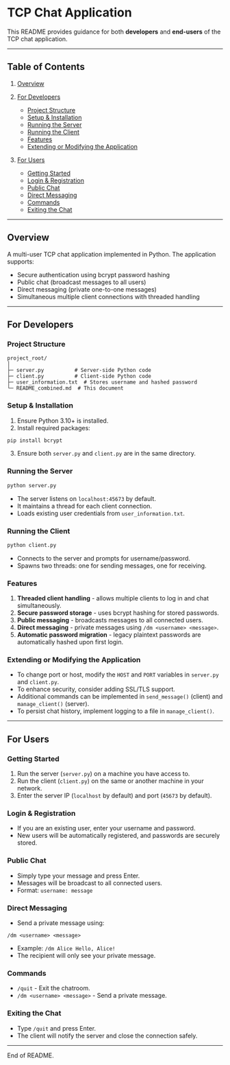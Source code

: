 <!-- @format -->

# TCP Chat Application

This README provides guidance for both **developers** and **end-users** of the TCP chat application.

---

## Table of Contents

1. [Overview](#overview)
2. [For Developers](#for-developers)

   - [Project Structure](#project-structure)
   - [Setup & Installation](#setup--installation)
   - [Running the Server](#running-the-server)
   - [Running the Client](#running-the-client)
   - [Features](#features)
   - [Extending or Modifying the Application](#extending-or-modifying-the-application)

3. [For Users](#for-users)

   - [Getting Started](#getting-started)
   - [Login & Registration](#login--registration)
   - [Public Chat](#public-chat)
   - [Direct Messaging](#direct-messaging)
   - [Commands](#commands)
   - [Exiting the Chat](#exiting-the-chat)

---

## Overview

A multi-user TCP chat application implemented in Python. The application supports:

- Secure authentication using bcrypt password hashing
- Public chat (broadcast messages to all users)
- Direct messaging (private one-to-one messages)
- Simultaneous multiple client connections with threaded handling

---

## For Developers

### Project Structure

```
project_root/
│
├─ server.py          # Server-side Python code
├─ client.py          # Client-side Python code
├─ user_information.txt  # Stores username and hashed password
└─ README_combined.md  # This document
```

### Setup & Installation

1. Ensure Python 3.10+ is installed.
2. Install required packages:

```bash
pip install bcrypt
```

3. Ensure both `server.py` and `client.py` are in the same directory.

### Running the Server

```bash
python server.py
```

- The server listens on `localhost:45673` by default.
- It maintains a thread for each client connection.
- Loads existing user credentials from `user_information.txt`.

### Running the Client

```bash
python client.py
```

- Connects to the server and prompts for username/password.
- Spawns two threads: one for sending messages, one for receiving.

### Features

1. **Threaded client handling** - allows multiple clients to log in and chat simultaneously.
2. **Secure password storage** - uses bcrypt hashing for stored passwords.
3. **Public messaging** - broadcasts messages to all connected users.
4. **Direct messaging** - private messages using `/dm <username> <message>`.
5. **Automatic password migration** - legacy plaintext passwords are automatically hashed upon first login.

### Extending or Modifying the Application

- To change port or host, modify the `HOST` and `PORT` variables in `server.py` and `client.py`.
- To enhance security, consider adding SSL/TLS support.
- Additional commands can be implemented in `send_message()` (client) and `manage_client()` (server).
- To persist chat history, implement logging to a file in `manage_client()`.

---

## For Users

### Getting Started

1. Run the server (`server.py`) on a machine you have access to.
2. Run the client (`client.py`) on the same or another machine in your network.
3. Enter the server IP (`localhost` by default) and port (`45673` by default).

### Login & Registration

- If you are an existing user, enter your username and password.
- New users will be automatically registered, and passwords are securely stored.

### Public Chat

- Simply type your message and press Enter.
- Messages will be broadcast to all connected users.
- Format: `username: message`

### Direct Messaging

- Send a private message using:

```
/dm <username> <message>
```

- Example: `/dm Alice Hello, Alice!`
- The recipient will only see your private message.

### Commands

- `/quit` - Exit the chatroom.
- `/dm <username> <message>` - Send a private message.

### Exiting the Chat

- Type `/quit` and press Enter.
- The client will notify the server and close the connection safely.

---

End of README.
